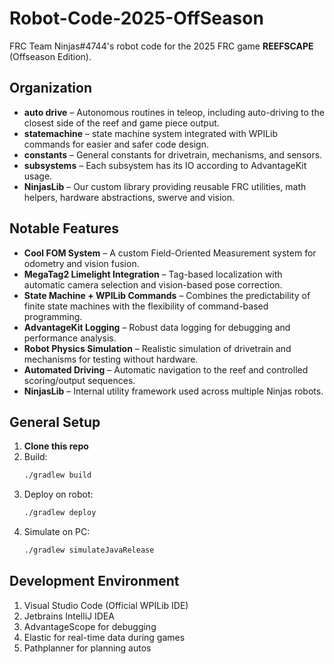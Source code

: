 # Robot-Code-2025-OffSeason
FRC Team Ninjas#4744's robot code for the 2025 FRC game **REEFSCAPE** (Offseason Edition).

## Organization
- **auto drive** – Autonomous routines in teleop, including auto-driving to the closest side of the reef and game piece output.
- **statemachine** – state machine system integrated with WPILib commands for easier and safer code design.
- **constants** – General constants for drivetrain, mechanisms, and sensors.
- **subsystems** – Each subsystem has its IO according to AdvantageKit usage.
- **NinjasLib** – Our custom library providing reusable FRC utilities, math helpers, hardware abstractions, swerve and vision.

## Notable Features
- **Cool FOM System** – A custom Field-Oriented Measurement system for odometry and vision fusion.
- **MegaTag2 Limelight Integration** – Tag-based localization with automatic camera selection and vision-based pose correction.
- **State Machine + WPILib Commands** – Combines the predictability of finite state machines with the flexibility of command-based programming.
- **AdvantageKit Logging** – Robust data logging for debugging and performance analysis.
- **Robot Physics Simulation** – Realistic simulation of drivetrain and mechanisms for testing without hardware.
- **Automated Driving** – Automatic navigation to the reef and controlled scoring/output sequences.
- **NinjasLib** – Internal utility framework used across multiple Ninjas robots.

## General Setup
1. **Clone this repo**
2. Build:
   ```bash
   ./gradlew build
3. Deploy on robot:
   ```bash
   ./gradlew deploy
4. Simulate on PC:
   ```bash
   ./gradlew simulateJavaRelease

## Development Environment
1. Visual Studio Code (Official WPILib IDE)
2. Jetbrains IntelliJ IDEA
3. AdvantageScope for debugging
4. Elastic for real-time data during games
5. Pathplanner for planning autos
